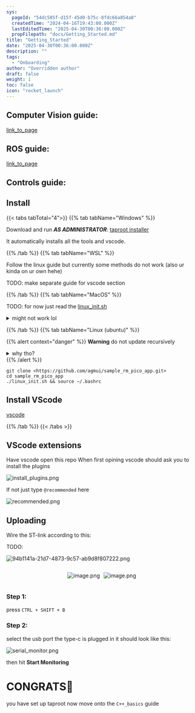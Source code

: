 ```yaml
---
sys:
  pageId: "54dc585f-d15f-45d0-b75c-8fdc66a854a8"
  createdTime: "2024-04-16T19:43:00.000Z"
  lastEditedTime: "2025-04-30T00:36:00.000Z"
  propFilepath: "docs/Getting_Started.md"
title: "Getting_Started"
date: "2025-04-30T00:36:00.000Z"
description: ""
tags:
  - "Onboarding"
author: "Overridden author"
draft: false
weight: 1
toc: false
icon: "rocket_launch"
---
```


## Computer Vision guide:

[link_to_page](86d45bc0-388b-4d26-8848-44f255f73d0e)

## ROS guide:

[link_to_page](3c76c1de-ec8f-46d6-8b0a-294005edc2d5)

## Controls guide:

## Install

{{< tabs tabTotal="4">}}
{{% tab tabName="Windows" %}}

Download and run _**AS ADMINISTRATOR**_: [taproot installer](https://github.com/Thornbots/TeachingFreshies/releases/tag/1.0)

It automatically installs all the tools and vscode.

{{% /tab %}}
{{% tab tabName="WSL" %}}

Follow the linux guide but currently some methods do not work (also ur kinda on ur own hehe)

TODO: make separate guide for vscode section

{{% /tab %}}
{{% tab tabName="MacOS" %}}

TODO: for now just read the [linux_init.sh](https://github.com/agmui/sample_rm_pico_app/blob/main/linux_init.sh)

<details>
<summary>might not work lol</summary>

`brew install libusb pkg-config`

Next install: [vscode](https://code.visualstudio.com/Download)

</details>

{{% /tab %}}
{{% tab tabName="Linux (ubuntu)" %}}

{{% alert context="danger" %}}
**Warning** do not update recursively
<details>
<summary>why tho?</summary>
There are some submodules that may go on for a while (like tinyusb) and I highly
recommend you don't need to get them.
If you want to see what submodules I update just look in `linux_init.sh`
</details>
{{% /alert %}}

```shell
git clone <https://github.com/agmui/sample_rm_pico_app.git>
cd sample_rm_pico_app
./linux_init.sh && source ~/.bashrc
```

## Install VScode

[vscode](https://code.visualstudio.com/Download)

{{% /tab %}}
{{< /tabs >}}

## VScode extensions

Have vscode open this repo
When first opining vscode should ask you to install the plugins

![install_plugins.png](https://prod-files-secure.s3.us-west-2.amazonaws.com/d518164a-d88e-44d1-a4ee-3adb3bd8bce0/89bd30f0-1825-4e77-867b-0a41ce370880/install_plugins.png?X-Amz-Algorithm=AWS4-HMAC-SHA256&X-Amz-Content-Sha256=UNSIGNED-PAYLOAD&X-Amz-Credential=ASIAZI2LB4667JYKRY6S%2F20250717%2Fus-west-2%2Fs3%2Faws4_request&X-Amz-Date=20250717T042739Z&X-Amz-Expires=3600&X-Amz-Security-Token=IQoJb3JpZ2luX2VjEFQaCXVzLXdlc3QtMiJHMEUCIQCtAH%2FzksrK1K6tcOAKn8z%2FiO9KWY96ut%2Fz30HGm%2BBx6wIgJXl81%2B13sN3KwBPbJrBeSAH2Yzt787cRijx1Bz%2Fd6Mcq%2FwMIbRAAGgw2Mzc0MjMxODM4MDUiDMEe%2F2aWvl0ZolIrFSrcA97VKAdimyr7LbA0QHtNwjJTAISDbvXUjb3n6FXZAeLEyuVcE4fw1gkcP5M723E3XFkZjKw0Ci6jBDPDDJXXi5f3IndGOhAKCW0aHfc1gLKpQfV9L9bmJP3qx9%2Bx6pjoQzGtQOz%2Ba9qUNlhke3KDbAXmasp5uaDYsG4H8ucmZWO%2Fo1vW0JgLJxi5BrfMXv824IPrqE%2B5yA87Hu4tNivqyTe2ih0fhTOeOKk8xrU1L35O%2FryeGLYoKxqisGL2lXsBVQ%2BTAzLnUiR%2B5xgqYxILNgKzF7AmDdOcbTbtd5DaLIMQxjgUU95b70tLzk8UoR0r7iqyf5x2i%2Bskf%2BurLfvq3TtfbbVKR3Qri3lUReige%2F7A7AaX7dpvWeZY%2BJhvK55lnUznXFr0qtBWB9JWsIuzYx0wgrCO7uE0%2FbJI3%2B0hxlbMRFlKMO6I0EoCtXvQtvzVIWvhamSZFjFZEnEq%2FByMPeeIqJ%2FRrNjMqr2xUiK0aMnYwDzFG0K0WaWaMQkplaRYQi9wy9YfitaHElyLUZN5LTCOo9lFyzzs89YfHAvnAhigYs8H0e3kih5s%2FWPDmxlblLWEJBjfLIX%2FvaNpQ2qBOZ32nmhtcDhzFYkmNykWuF2TW1r7Pinq3kttryNpMKDu4cMGOqUBZtwaZvQclqR8GYWLpEBBAfF6EtO1TpqXoiEi9Z1zIiMcBxBTYwNeMANX5aX%2FcO7%2F9Dz6Di5dbSNzNpCUYbd5mRJzKwx6AKt0xlU%2Fex57QBke1KGpMOZmWwfTdyM0NptNx7z2sPtokIbjB1Ry%2BuInARWx5CY9ltESUJdVVVEVe2ZVhmHWK7AHzAXTVb4kl%2BZ2ahQoNYlpat6ef8APVLY4EChOSjud&X-Amz-Signature=ce1aa9724d1eeec46711f0993d629d17e8d444fb6dbe7d1202aa7b9537414cce&X-Amz-SignedHeaders=host&x-amz-checksum-mode=ENABLED&x-id=GetObject)

If not just type `@recommended` here  

![recommended.png](https://prod-files-secure.s3.us-west-2.amazonaws.com/d518164a-d88e-44d1-a4ee-3adb3bd8bce0/61e661e9-5d85-4dfc-be0d-8d2097a5e793/recommended.png?X-Amz-Algorithm=AWS4-HMAC-SHA256&X-Amz-Content-Sha256=UNSIGNED-PAYLOAD&X-Amz-Credential=ASIAZI2LB4667JYKRY6S%2F20250717%2Fus-west-2%2Fs3%2Faws4_request&X-Amz-Date=20250717T042739Z&X-Amz-Expires=3600&X-Amz-Security-Token=IQoJb3JpZ2luX2VjEFQaCXVzLXdlc3QtMiJHMEUCIQCtAH%2FzksrK1K6tcOAKn8z%2FiO9KWY96ut%2Fz30HGm%2BBx6wIgJXl81%2B13sN3KwBPbJrBeSAH2Yzt787cRijx1Bz%2Fd6Mcq%2FwMIbRAAGgw2Mzc0MjMxODM4MDUiDMEe%2F2aWvl0ZolIrFSrcA97VKAdimyr7LbA0QHtNwjJTAISDbvXUjb3n6FXZAeLEyuVcE4fw1gkcP5M723E3XFkZjKw0Ci6jBDPDDJXXi5f3IndGOhAKCW0aHfc1gLKpQfV9L9bmJP3qx9%2Bx6pjoQzGtQOz%2Ba9qUNlhke3KDbAXmasp5uaDYsG4H8ucmZWO%2Fo1vW0JgLJxi5BrfMXv824IPrqE%2B5yA87Hu4tNivqyTe2ih0fhTOeOKk8xrU1L35O%2FryeGLYoKxqisGL2lXsBVQ%2BTAzLnUiR%2B5xgqYxILNgKzF7AmDdOcbTbtd5DaLIMQxjgUU95b70tLzk8UoR0r7iqyf5x2i%2Bskf%2BurLfvq3TtfbbVKR3Qri3lUReige%2F7A7AaX7dpvWeZY%2BJhvK55lnUznXFr0qtBWB9JWsIuzYx0wgrCO7uE0%2FbJI3%2B0hxlbMRFlKMO6I0EoCtXvQtvzVIWvhamSZFjFZEnEq%2FByMPeeIqJ%2FRrNjMqr2xUiK0aMnYwDzFG0K0WaWaMQkplaRYQi9wy9YfitaHElyLUZN5LTCOo9lFyzzs89YfHAvnAhigYs8H0e3kih5s%2FWPDmxlblLWEJBjfLIX%2FvaNpQ2qBOZ32nmhtcDhzFYkmNykWuF2TW1r7Pinq3kttryNpMKDu4cMGOqUBZtwaZvQclqR8GYWLpEBBAfF6EtO1TpqXoiEi9Z1zIiMcBxBTYwNeMANX5aX%2FcO7%2F9Dz6Di5dbSNzNpCUYbd5mRJzKwx6AKt0xlU%2Fex57QBke1KGpMOZmWwfTdyM0NptNx7z2sPtokIbjB1Ry%2BuInARWx5CY9ltESUJdVVVEVe2ZVhmHWK7AHzAXTVb4kl%2BZ2ahQoNYlpat6ef8APVLY4EChOSjud&X-Amz-Signature=5c4bea05e7e7fd105d174f60193a06fd31e68d6ee044c0621d4ec2950292ca2a&X-Amz-SignedHeaders=host&x-amz-checksum-mode=ENABLED&x-id=GetObject)

## Uploading

Wire the ST-link according to this:

TODO:

![94b1141a-21d7-4873-9c57-ab9d8f807222.png](https://prod-files-secure.s3.us-west-2.amazonaws.com/d518164a-d88e-44d1-a4ee-3adb3bd8bce0/e5fad17d-ab82-4300-9f4c-505ab4b1202c/94b1141a-21d7-4873-9c57-ab9d8f807222.png?X-Amz-Algorithm=AWS4-HMAC-SHA256&X-Amz-Content-Sha256=UNSIGNED-PAYLOAD&X-Amz-Credential=ASIAZI2LB4667JYKRY6S%2F20250717%2Fus-west-2%2Fs3%2Faws4_request&X-Amz-Date=20250717T042739Z&X-Amz-Expires=3600&X-Amz-Security-Token=IQoJb3JpZ2luX2VjEFQaCXVzLXdlc3QtMiJHMEUCIQCtAH%2FzksrK1K6tcOAKn8z%2FiO9KWY96ut%2Fz30HGm%2BBx6wIgJXl81%2B13sN3KwBPbJrBeSAH2Yzt787cRijx1Bz%2Fd6Mcq%2FwMIbRAAGgw2Mzc0MjMxODM4MDUiDMEe%2F2aWvl0ZolIrFSrcA97VKAdimyr7LbA0QHtNwjJTAISDbvXUjb3n6FXZAeLEyuVcE4fw1gkcP5M723E3XFkZjKw0Ci6jBDPDDJXXi5f3IndGOhAKCW0aHfc1gLKpQfV9L9bmJP3qx9%2Bx6pjoQzGtQOz%2Ba9qUNlhke3KDbAXmasp5uaDYsG4H8ucmZWO%2Fo1vW0JgLJxi5BrfMXv824IPrqE%2B5yA87Hu4tNivqyTe2ih0fhTOeOKk8xrU1L35O%2FryeGLYoKxqisGL2lXsBVQ%2BTAzLnUiR%2B5xgqYxILNgKzF7AmDdOcbTbtd5DaLIMQxjgUU95b70tLzk8UoR0r7iqyf5x2i%2Bskf%2BurLfvq3TtfbbVKR3Qri3lUReige%2F7A7AaX7dpvWeZY%2BJhvK55lnUznXFr0qtBWB9JWsIuzYx0wgrCO7uE0%2FbJI3%2B0hxlbMRFlKMO6I0EoCtXvQtvzVIWvhamSZFjFZEnEq%2FByMPeeIqJ%2FRrNjMqr2xUiK0aMnYwDzFG0K0WaWaMQkplaRYQi9wy9YfitaHElyLUZN5LTCOo9lFyzzs89YfHAvnAhigYs8H0e3kih5s%2FWPDmxlblLWEJBjfLIX%2FvaNpQ2qBOZ32nmhtcDhzFYkmNykWuF2TW1r7Pinq3kttryNpMKDu4cMGOqUBZtwaZvQclqR8GYWLpEBBAfF6EtO1TpqXoiEi9Z1zIiMcBxBTYwNeMANX5aX%2FcO7%2F9Dz6Di5dbSNzNpCUYbd5mRJzKwx6AKt0xlU%2Fex57QBke1KGpMOZmWwfTdyM0NptNx7z2sPtokIbjB1Ry%2BuInARWx5CY9ltESUJdVVVEVe2ZVhmHWK7AHzAXTVb4kl%2BZ2ahQoNYlpat6ef8APVLY4EChOSjud&X-Amz-Signature=1c7ffe23feeb0d01a47e41a30e34a17a4fcf069c6f5951407753022a1171fc1a&X-Amz-SignedHeaders=host&x-amz-checksum-mode=ENABLED&x-id=GetObject)

<div style="display: flex;flex-direction: row; column-gap:10px; max-width: 630px;justify-content: center;">
<div>

![image.png](https://prod-files-secure.s3.us-west-2.amazonaws.com/d518164a-d88e-44d1-a4ee-3adb3bd8bce0/210ecb78-1116-4d7b-b9b7-2292f66fa2c2/image.png?X-Amz-Algorithm=AWS4-HMAC-SHA256&X-Amz-Content-Sha256=UNSIGNED-PAYLOAD&X-Amz-Credential=ASIAZI2LB466ZGWFZ4FV%2F20250717%2Fus-west-2%2Fs3%2Faws4_request&X-Amz-Date=20250717T042743Z&X-Amz-Expires=3600&X-Amz-Security-Token=IQoJb3JpZ2luX2VjEFQaCXVzLXdlc3QtMiJHMEUCIQCdCN9Revsw7wT054WnnmCfTbvRPqFIJMLkDYc2TVZqIgIgexjt5ZW2GRuztUQkbeBco7%2FL5J3w8u5XE9Jhg1CMlqMq%2FwMIbRAAGgw2Mzc0MjMxODM4MDUiDN%2BDiJvWDO6bgGlk%2BCrcA5sv5hrcKfiwLnemAGyaoKbS0vuZO0kf8w%2FzvRhGhBe%2FEMRdA9xkDg2oboT%2B%2FPVfWwc5KDfEWoqKb0YIbBZc1kOhQZYfUFObvh4RApdWy%2BMPzoEEpv4RoEM509NAgbHwlnf21C%2BYi9dA1DJOxgmZGwD%2B8ea3RyDC5CQ4zSFhb5IylpJkJ%2FQOX%2FJ30dIaO8dIzcaPGwQkoC78k5%2B3m8GzXEF%2Bhzov2RN%2BoF%2FYecNkcQiS%2FOHgGA6LvRiUXfob%2BVHlUJH9jTbn%2FzkGpKCTtl8gtc8Ja6XneKSd7CcxDpzQdp1qcbtTR8Wrr9NuF3KIhmaGsN2gZXZ3cDYxZclkW0eHC5UBC%2BXQppgSC2DLLE67IGzvuov8VxsYdRoWpiKfFmz4My7ChQ%2BR2Fn06W9Z9kimguitRMFOBuYdDm2mTo%2ByXaaAP466Xqgv3U58PFJCvpqnDv4xYBTVdEhHqujDHRWp4EGz%2FiCngeZ1WMcmPEwXApifXyTK0KBiG26EvT%2B4qas4M7jqwW5vubgi49cWBocx7mzVw6ZMUngA3zfg42t8NX4UQGfIux%2BlW6w%2F3W7j2%2B%2BfFidjFs1kGHgDPcWs6XsNjHOwGo%2BL0Cuc1et2f1RocJ5AcMbWOmFlkawNwvKPMJLu4cMGOqUBBu4ym9o6yKdEFIsmZopPk2CimOpO5UFpP4Td%2FIV%2BWJOI0r%2BCy12IKmVWWxJY91FGgVdzhDcgy7qsy%2B0vFL4aEHdptycsF9oauXUj0uGk4C82AaeaO5leLYo0MXcCJ7mC72K2a4f3FlCYWizuJWlZHkZD2sxhW8fU%2FUjtqe5gqsMsfiVro5mDXBS9fOQRCQCl%2FoD5vM1mSIXty4w4CXPRxVS2WN5e&X-Amz-Signature=8f0d36f84fd32e9ec75a68e928414643bc144b7195fabe27010aa0e8d1e728c9&X-Amz-SignedHeaders=host&x-amz-checksum-mode=ENABLED&x-id=GetObject)

</div>
<div>

![image.png](https://prod-files-secure.s3.us-west-2.amazonaws.com/d518164a-d88e-44d1-a4ee-3adb3bd8bce0/33a0fd0f-8ca6-4a86-8e09-26e95ded1fff/image.png?X-Amz-Algorithm=AWS4-HMAC-SHA256&X-Amz-Content-Sha256=UNSIGNED-PAYLOAD&X-Amz-Credential=ASIAZI2LB466QJPMX34A%2F20250717%2Fus-west-2%2Fs3%2Faws4_request&X-Amz-Date=20250717T042744Z&X-Amz-Expires=3600&X-Amz-Security-Token=IQoJb3JpZ2luX2VjEFQaCXVzLXdlc3QtMiJHMEUCIQD%2FXEJC8RXom4cVouWGGQhmUciHTumCzfCATU6YqYl9nwIgcD57wD6bBS1t8hUr7OvJ7EulEJ%2BwuDd2ghzhO1Roi6Eq%2FwMIbRAAGgw2Mzc0MjMxODM4MDUiDJTY8w1wegbFWd2ssircAwcwMZilnz1AU9taz7qabSnwCZSFz8SX%2BRllLpETRpSIs4lqcPoJmqY7yppEsWklwR7UsMBBFRZRLy1DDjU%2FI0Lft6hI59ULv3OZcdZpgXHHd0lA5CUz42cS0faI%2FNi8DfYJuVRTMAdFsThU6Ps5YJHcQ9CLqFbPc0XLMatGBip06lzzqxb%2F2qXwlduDi2F1lUvpwAnYOOKxGYgOFdSCzo1ZDElxfAeI6%2BB6EiuZlluha%2FvZ2sZy58FaV%2BGK59TuRAIVnaD54hEX1A5jMIZMUf1PKDM%2Fj6GtOkDUfOFaxq%2F81%2Btxr3jkXn%2F4pfJa%2FKwWdiHg8ob%2BLIwKYvhUg9qclNBVKLw%2FGHhWieU8GeX6Ec5KFr2F2fQRAtyWC6EBS6%2FR5OmsJaqs8OQfslyUbUTh3ktbjgPaPwHp4XYKiJIvQmBdufJRkNttkDKh%2F704GEqOhZYjF2zSD18ReQOWnToGwW2aXoz87%2Be0bmcWRkuvbSW6qk%2Bk1KREuvhZE3fv%2FTPD1PcCWJmgeNC4ut7w2sJ%2BUYdnMNZfdBaiaX5GRz%2FZ3cC%2Fi8ET%2B1iwgxN%2Ftq6lvFDxMkkbR8Q3UX%2FxgTcLrcDH4SvOpMSZtuMEMiImH9GE6HfJAQnsvHYrrGAFXTzbMK%2Fu4cMGOqUBTcwLFrqjswcOb4gsn7W3kFwgbo5FkK1k7PyNZKiD9gZS%2FQJEw7KjgJTEKUm6WpN7ETa7bs5ZJ5pVVMYquNt5aReBs7Z2eS6IBB0IZpWvE8MihkqnnPFjrQay7nMpnoNwVzR22ew5U5twLdiNBkne0X%2B1TTB12O4fh1xuLnaxQKnEvflw3p%2BF%2FzKDGQV1WlpSoErF5mu0vPX5rLYgL8%2BHXKtlsyrZ&X-Amz-Signature=a27e578b96d139202ef0ab4259c9fc63132b21683ab086008a210899ecfab45e&X-Amz-SignedHeaders=host&x-amz-checksum-mode=ENABLED&x-id=GetObject)

</div>
</div>

### Step 1:

press `CTRL + SHIFT + B`

### Step 2:

select the usb port the type-c is plugged in it should look like this:

![serial_monitor.png](https://prod-files-secure.s3.us-west-2.amazonaws.com/d518164a-d88e-44d1-a4ee-3adb3bd8bce0/f03f4774-05d4-4393-b6a0-d5efb6d315ab/serial_monitor.png?X-Amz-Algorithm=AWS4-HMAC-SHA256&X-Amz-Content-Sha256=UNSIGNED-PAYLOAD&X-Amz-Credential=ASIAZI2LB4667JYKRY6S%2F20250717%2Fus-west-2%2Fs3%2Faws4_request&X-Amz-Date=20250717T042739Z&X-Amz-Expires=3600&X-Amz-Security-Token=IQoJb3JpZ2luX2VjEFQaCXVzLXdlc3QtMiJHMEUCIQCtAH%2FzksrK1K6tcOAKn8z%2FiO9KWY96ut%2Fz30HGm%2BBx6wIgJXl81%2B13sN3KwBPbJrBeSAH2Yzt787cRijx1Bz%2Fd6Mcq%2FwMIbRAAGgw2Mzc0MjMxODM4MDUiDMEe%2F2aWvl0ZolIrFSrcA97VKAdimyr7LbA0QHtNwjJTAISDbvXUjb3n6FXZAeLEyuVcE4fw1gkcP5M723E3XFkZjKw0Ci6jBDPDDJXXi5f3IndGOhAKCW0aHfc1gLKpQfV9L9bmJP3qx9%2Bx6pjoQzGtQOz%2Ba9qUNlhke3KDbAXmasp5uaDYsG4H8ucmZWO%2Fo1vW0JgLJxi5BrfMXv824IPrqE%2B5yA87Hu4tNivqyTe2ih0fhTOeOKk8xrU1L35O%2FryeGLYoKxqisGL2lXsBVQ%2BTAzLnUiR%2B5xgqYxILNgKzF7AmDdOcbTbtd5DaLIMQxjgUU95b70tLzk8UoR0r7iqyf5x2i%2Bskf%2BurLfvq3TtfbbVKR3Qri3lUReige%2F7A7AaX7dpvWeZY%2BJhvK55lnUznXFr0qtBWB9JWsIuzYx0wgrCO7uE0%2FbJI3%2B0hxlbMRFlKMO6I0EoCtXvQtvzVIWvhamSZFjFZEnEq%2FByMPeeIqJ%2FRrNjMqr2xUiK0aMnYwDzFG0K0WaWaMQkplaRYQi9wy9YfitaHElyLUZN5LTCOo9lFyzzs89YfHAvnAhigYs8H0e3kih5s%2FWPDmxlblLWEJBjfLIX%2FvaNpQ2qBOZ32nmhtcDhzFYkmNykWuF2TW1r7Pinq3kttryNpMKDu4cMGOqUBZtwaZvQclqR8GYWLpEBBAfF6EtO1TpqXoiEi9Z1zIiMcBxBTYwNeMANX5aX%2FcO7%2F9Dz6Di5dbSNzNpCUYbd5mRJzKwx6AKt0xlU%2Fex57QBke1KGpMOZmWwfTdyM0NptNx7z2sPtokIbjB1Ry%2BuInARWx5CY9ltESUJdVVVEVe2ZVhmHWK7AHzAXTVb4kl%2BZ2ahQoNYlpat6ef8APVLY4EChOSjud&X-Amz-Signature=5f8af44cdde2fc2c65597f1bfd1c303e079e6fc62f2eb8401f8fbac8abf71b73&X-Amz-SignedHeaders=host&x-amz-checksum-mode=ENABLED&x-id=GetObject)

then hit **Start Monitoring**

# CONGRATS🎉

you have set up taproot now move onto the `C++_basics` guide
